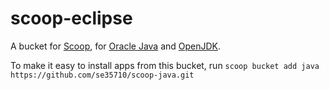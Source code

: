 # scoop-eclipse

A bucket for [Scoop](http://scoop.sh), for [Oracle Java](http://www.oracle.com/technetwork/java/javase/overview/index.html) and [OpenJDK](http://openjdk.java.net).

To make it easy to install apps from this bucket, run
    `scoop bucket add java https://github.com/se35710/scoop-java.git`
